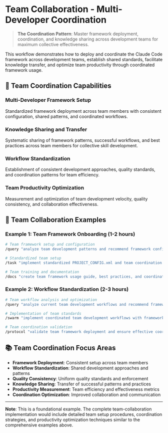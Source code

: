 # Team Collaboration - Multi-Developer Coordination

> **The Coordination Pattern**: Master framework deployment, coordination, and knowledge sharing across development teams for maximum collective effectiveness.

This workflow demonstrates how to deploy and coordinate the Claude Code framework across development teams, establish shared standards, facilitate knowledge transfer, and optimize team productivity through coordinated framework usage.

## 👥 Team Coordination Capabilities

### Multi-Developer Framework Setup
Standardized framework deployment across team members with consistent configuration, shared patterns, and coordinated workflows.

### Knowledge Sharing and Transfer
Systematic sharing of framework patterns, successful workflows, and best practices across team members for collective skill development.

### Workflow Standardization
Establishment of consistent development approaches, quality standards, and coordination patterns for team efficiency.

### Team Productivity Optimization
Measurement and optimization of team development velocity, quality consistency, and collaboration effectiveness.

## 🚀 Team Collaboration Examples

### Example 1: Team Framework Onboarding (1-2 hours)

```bash
# Team framework setup and configuration
/query "analyze team development patterns and recommend framework configuration for optimal team coordination"

# Standardized team setup
/task "implement standardized PROJECT_CONFIG.xml and team coordination patterns"

# Team training and documentation
/docs "create team framework usage guide, best practices, and coordination procedures"
```

### Example 2: Workflow Standardization (2-3 hours)

```bash
# Team workflow analysis and optimization
/query "analyze current team development workflows and recommend framework-based improvements"

# Implementation of team standards
/swarm "implement coordinated team development workflows with framework integration"

# Team coordination validation
/protocol "validate team framework deployment and ensure effective coordination"
```

## 📚 Team Coordination Focus Areas

- **Framework Deployment**: Consistent setup across team members
- **Workflow Standardization**: Shared development approaches and patterns
- **Quality Consistency**: Uniform quality standards and enforcement
- **Knowledge Sharing**: Transfer of successful patterns and practices
- **Productivity Measurement**: Team efficiency and effectiveness metrics
- **Coordination Optimization**: Improved collaboration and communication

---

**Note**: This is a foundational example. The complete team-collaboration implementation would include detailed team setup procedures, coordination strategies, and productivity optimization techniques similar to the comprehensive examples above.